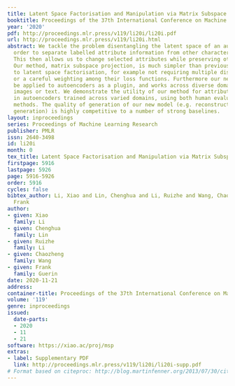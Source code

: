 ```yaml
---
title: Latent Space Factorisation and Manipulation via Matrix Subspace Projection
booktitle: Proceedings of the 37th International Conference on Machine Learning
year: '2020'
pdf: http://proceedings.mlr.press/v119/li20i/li20i.pdf
url: http://proceedings.mlr.press/v119/li20i.html
abstract: We tackle the problem disentangling the latent space of an autoencoder in
  order to separate labelled attribute information from other characteristic information.
  This then allows us to change selected attributes while preserving other information.
  Our method, matrix subspace projection, is much simpler than previous approaches
  to latent space factorisation, for example not requiring multiple discriminators
  or a careful weighting among their loss functions. Furthermore our new model can
  be applied to autoencoders as a plugin, and works across diverse domains such as
  images or text. We demonstrate the utility of our method for attribute manipulation
  in autoencoders trained across varied domains, using both human evaluation and automated
  methods. The quality of generation of our new model (e.g. reconstruction, conditional
  generation) is highly competitive to a number of strong baselines.
layout: inproceedings
series: Proceedings of Machine Learning Research
publisher: PMLR
issn: 2640-3498
id: li20i
month: 0
tex_title: Latent Space Factorisation and Manipulation via Matrix Subspace Projection
firstpage: 5916
lastpage: 5926
page: 5916-5926
order: 5916
cycles: false
bibtex_author: Li, Xiao and Lin, Chenghua and Li, Ruizhe and Wang, Chaozheng and Guerin,
  Frank
author:
- given: Xiao
  family: Li
- given: Chenghua
  family: Lin
- given: Ruizhe
  family: Li
- given: Chaozheng
  family: Wang
- given: Frank
  family: Guerin
date: 2020-11-21
address: 
container-title: Proceedings of the 37th International Conference on Machine Learning
volume: '119'
genre: inproceedings
issued:
  date-parts:
  - 2020
  - 11
  - 21
software: https://xiao.ac/proj/msp
extras:
- label: Supplementary PDF
  link: http://proceedings.mlr.press/v119/li20i/li20i-supp.pdf
# Format based on citeproc: http://blog.martinfenner.org/2013/07/30/citeproc-yaml-for-bibliographies/
---
```

